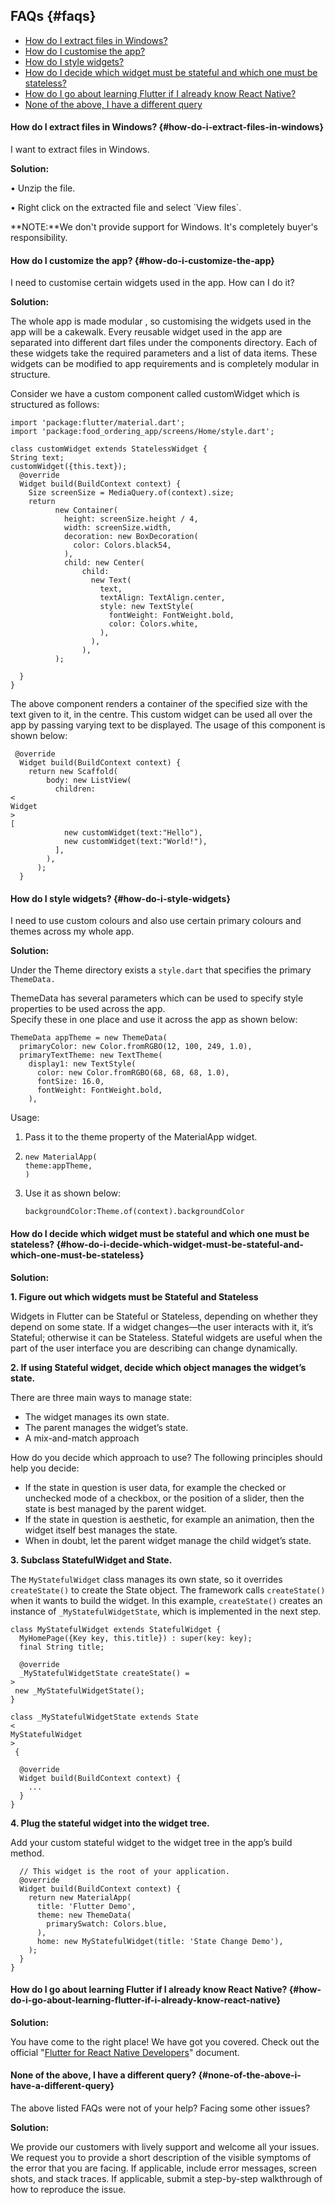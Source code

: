 ## FAQs {#faqs}

* [How do I extract files in Windows?](https://samaritan1011001.gitbooks.io/flutter-swiggy-app/content/faqs.html#extract)
* [How do I customise the app?](https://samaritan1011001.gitbooks.io/flutter-swiggy-app/content/faqs.html#customise)
* [How do I style widgets?](https://samaritan1011001.gitbooks.io/flutter-swiggy-app/content/faqs.html#style)
* [How do I decide which widget must be stateful and which one must be stateless?](https://samaritan1011001.gitbooks.io/flutter-swiggy-app/content/faqs.html#state)
* [How do I go about learning Flutter if I already know React Native?](https://samaritan1011001.gitbooks.io/flutter-swiggy-app/content/faqs.html#flutter-for-rn)
* [None of the above, I have a different query](https://samaritan1011001.gitbooks.io/flutter-swiggy-app/content/faqs.html#none)

#### How do I extract files in Windows? {#how-do-i-extract-files-in-windows}

I want to extract files in Windows.

**Solution:**

• Unzip the file.

• Right click on the extracted file and select \`View files\`.

**NOTE:**We don't provide support for Windows. It's completely buyer's responsibility.

#### How do I customize the app? {#how-do-i-customize-the-app}

I need to customise certain widgets used in the app. How can I do it?

**Solution:**

The whole app is made modular , so customising the widgets used in the app will be a cakewalk. Every reusable widget used in the app are separated into different dart files under the components directory. Each of these widgets take the required parameters and a list of data items. These widgets can be modified to app requirements and is completely modular in structure.

Consider we have a custom component called customWidget which is structured as follows:

```text
import 'package:flutter/material.dart';
import 'package:food_ordering_app/screens/Home/style.dart';

class customWidget extends StatelessWidget {
String text;
customWidget({this.text});
  @override
  Widget build(BuildContext context) {
    Size screenSize = MediaQuery.of(context).size;
    return 
          new Container(
            height: screenSize.height / 4,
            width: screenSize.width,
            decoration: new BoxDecoration(
              color: Colors.black54,
            ),
            child: new Center(
                child:
                  new Text(
                    text,
                    textAlign: TextAlign.center,
                    style: new TextStyle(
                      fontWeight: FontWeight.bold,
                      color: Colors.white,
                    ),
                  ),
                ),
          );

  }
}
```

The above component renders a container of the specified size with the text given to it, in the centre. This custom widget can be used all over the app by passing varying text to be displayed. The usage of this component is shown below:

```text
 @override
  Widget build(BuildContext context) {
    return new Scaffold(
        body: new ListView(
          children: 
<
Widget
>
[
            new customWidget(text:"Hello"),
            new customWidget(text:"World!"),
          ],
        ),
      );
  }
```

#### How do I style widgets? {#how-do-i-style-widgets}

I need to use custom colours and also use certain primary colours and themes across my whole app.

**Solution:**

Under the Theme directory exists a `style.dart` that specifies the primary `ThemeData.`

ThemeData has several parameters which can be used to specify style properties to be used across the app.  
Specify these in one place and use it across the app as shown below:

```text
ThemeData appTheme = new ThemeData(
  primaryColor: new Color.fromRGBO(12, 100, 249, 1.0),
  primaryTextTheme: new TextTheme(
    display1: new TextStyle(
      color: new Color.fromRGBO(68, 68, 68, 1.0),
      fontSize: 16.0,
      fontWeight: FontWeight.bold,
    ),
```

Usage:

1. Pass it to the theme property of the MaterialApp widget.
2. ```text
   new MaterialApp(
   theme:appTheme,
   )
   ```
3. Use it as shown below:

   ```text
   backgroundColor:Theme.of(context).backgroundColor
   ```

#### How do I decide which widget must be stateful and which one must be stateless? {#how-do-i-decide-which-widget-must-be-stateful-and-which-one-must-be-stateless}

**Solution:**

**1. Figure out which widgets must be Stateful and Stateless**

Widgets in Flutter can be Stateful or Stateless, depending on whether they depend on some state. If a widget changes—the user interacts with it, it’s Stateful; otherwise it can be Stateless. Stateful widgets are useful when the part of the user interface you are describing can change dynamically.

**2. If using Stateful widget, decide which object manages the widget’s state.**

There are three main ways to manage state:

* The widget manages its own state.
* The parent manages the widget’s state.
* A mix-and-match approach

How do you decide which approach to use? The following principles should help you decide:

* If the state in question is user data, for example the checked or unchecked mode of a checkbox, or the position of a slider, then the state is best managed by the parent widget.
* If the state in question is aesthetic, for example an animation, then the widget itself best manages the state.
* When in doubt, let the parent widget manage the child widget’s state.

**3. Subclass StatefulWidget and State.**

The `MyStatefulWidget` class manages its own state, so it overrides `createState()` to create the State object. The framework calls `createState()` when it wants to build the widget. In this example, `createState()` creates an instance of `_MyStatefulWidgetState`, which is implemented in the next step.

```text
class MyStatefulWidget extends StatefulWidget {
  MyHomePage({Key key, this.title}) : super(key: key);
  final String title;

  @override
  _MyStatefulWidgetState createState() =
>
 new _MyStatefulWidgetState();
}

class _MyStatefulWidgetState extends State
<
MyStatefulWidget
>
 {

  @override
  Widget build(BuildContext context) {
    ...
  }
}
```

**4. Plug the stateful widget into the widget tree.**

Add your custom stateful widget to the widget tree in the app’s build method.

```text
  // This widget is the root of your application.
  @override
  Widget build(BuildContext context) {
    return new MaterialApp(
      title: 'Flutter Demo',
      theme: new ThemeData(
        primarySwatch: Colors.blue,
      ),
      home: new MyStatefulWidget(title: 'State Change Demo'),
    );
  }
}
```

#### How do I go about learning Flutter if I already know React Native? {#how-do-i-go-about-learning-flutter-if-i-already-know-react-native}

**Solution:**

You have come to the right place! We have got you covered. Check out the official "[Flutter for React Native Developers](https://flutter.io/flutter-for-react-native/)" document.

#### None of the above, I have a different query? {#none-of-the-above-i-have-a-different-query}

The above listed FAQs were not of your help? Facing some other issues?

**Solution:**

We provide our customers with lively support and welcome all your issues. We request you to provide a short description of the visible symptoms of the error that you are facing. If applicable, include error messages, screen shots, and stack traces. If applicable, submit a step-by-step walkthrough of how to reproduce the issue.

